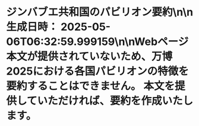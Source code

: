 # ジンバブエ共和国のパビリオン要約\n\n**生成日時：** 2025-05-06T06:32:59.999159\n\nWebページ本文が提供されていないため、万博2025における各国パビリオンの特徴を要約することはできません。  本文を提供していただければ、要約を作成いたします。
